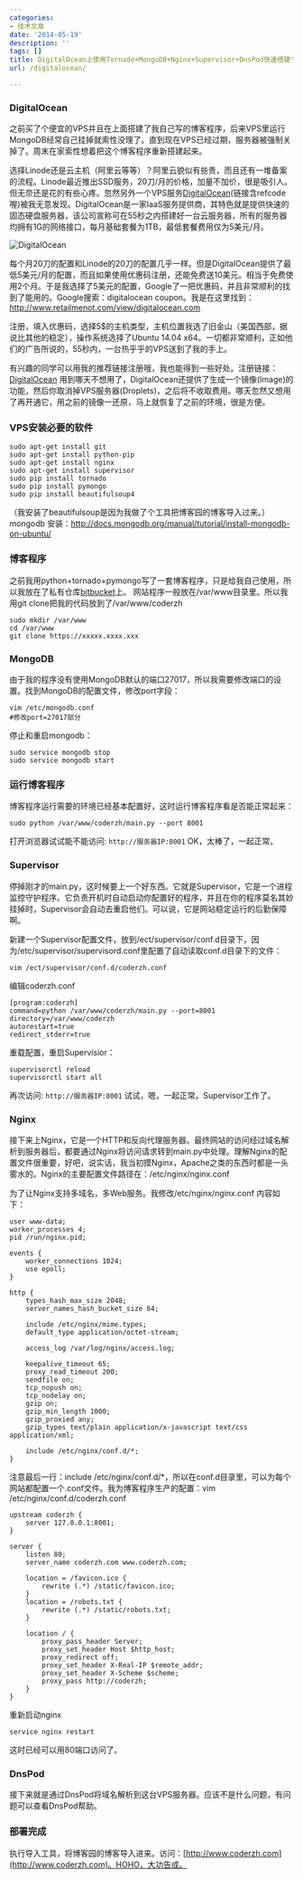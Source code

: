 ```yaml
---
categories:
- 技术文章
date: '2014-05-19'
description: ''
tags: []
title: DigitalOcean上使用Tornado+MongoDB+Nginx+Supervisor+DnsPod快速搭建个人博客
url: /digitalocean/

---
```



### DigitalOcean
之前买了个便宜的VPS并且在上面搭建了我自己写的博客程序，后来VPS里运行MongoDB经常自己挂掉就索性没理了。直到现在VPS已经过期，服务器被强制关掉了。周末在家索性想着把这个博客程序重新搭建起来。

<!--more-->

选择Linode还是云主机（阿里云等等）？阿里云貌似有些贵，而且还有一堆备案的流程。Linode最近推出SSD服务，20刀/月的价格，加量不加价，很是吸引人。但无奈还是花的有些心疼。忽然另外一个VPS服务[DigitalOcean](https://www.digitalocean.com/?refcode=e131e2bba197)(链接含refcode喔)被我无意发现。DigitalOcean是一家IaaS服务提供商，其特色就是提供快速的固态硬盘服务器，该公司宣称可在55秒之内搭建好一台云服务器，所有的服务器均拥有1G的网络接口，每月基础套餐为1TB，最低套餐费用仅为5美元/月。

![DigitalOcean](http://images.cnitblog.com/blog/16913/201405/190032003752557.jpg)

每个月20刀的配置和Linode的20刀的配置几乎一样。但是DigitalOcean提供了最低5美元/月的配置，而且如果使用优惠码注册，还能免费送10美元。相当于免费使用2个月。于是我选择了5美元的配置，Google了一把优惠码，并且非常顺利的找到了能用的。Google搜索：digitalocean coupon。我是在这里找到： http://www.retailmenot.com/view/digitalocean.com

注册，填入优惠码，选择5$的主机类型，主机位置我选了旧金山（美国西部，据说比其他的稳定），操作系统选择了Ubuntu 14.04 x64。一切都非常顺利，正如他们的广告所说的，55秒内，一台热乎乎的VPS送到了我的手上。

有兴趣的同学可以用我的推荐链接注册哦，我也能得到一些好处。注册链接：[DigitalOcean](https://www.digitalocean.com/?refcode=e131e2bba197)
用到哪天不想用了，DigitalOcean还提供了生成一个镜像(Image)的功能，然后你取消掉VPS服务器(Droplets)，之后将不收取费用。哪天忽然又想用了再开通它，用之前的镜像一还原，马上就恢复了之前的环境，很是方便。

### VPS安装必要的软件

```
sudo apt-get install git
sudo apt-get install python-pip
sudo apt-get install nginx
sudo apt-get install supervisor
sudo pip install tornado
sudo pip install pymongo
sudo pip install beautifulsoup4
```

（我安装了beautifulsoup是因为我做了个工具把博客园的博客导入过来。）
mongodb 安装：http://docs.mongodb.org/manual/tutorial/install-mongodb-on-ubuntu/

### 博客程序
之前我用python+tornado+pymongo写了一套博客程序，只是给我自己使用，所以我放在了私有仓库[bitbucket](http://bitbucket.org)上。
网站程序一般放在/var/www目录里。所以我用git clone把我的代码放到了/var/www/coderzh

```
sudo mkdir /var/www
cd /var/www
git clone https://xxxxx.xxxx.xxx
```

### MongoDB
由于我的程序没有使用MongoDB默认的端口27017，所以我需要修改端口的设置。找到MongoDB的配置文件，修改port字段：

```
vim /etc/mongodb.conf
#修改port=27017部分 
```

停止和重启mongodb：

```
sudo service mongodb stop
sudo service mongodb start
```

### 运行博客程序
博客程序运行需要的环境已经基本配置好，这时运行博客程序看是否能正常起来：

```
sudo python /var/www/coderzh/main.py --port 8001
```

打开浏览器试试能不能访问: ```http://服务器IP:8001```   OK，太棒了，一起正常。

### Supervisor
停掉刚才的main.py，这时候要上一个好东西。它就是Supervisor，它是一个进程监控守护程序。它负责开机时自动启动你配置好的程序，并且在你的程序莫名其妙挂掉时，Supervisor会自动去重启他们。可以说，它是网站稳定运行的后勤保障啊。

新建一个Supervisor配置文件，放到/ect/supervisor/conf.d目录下，因为/etc/supervisor/supervisord.conf里配置了自动读取conf.d目录下的文件：

```
vim /ect/supervisor/conf.d/coderzh.conf
```

编辑coderzh.conf

```
[program:coderzh]
command=python /var/www/coderzh/main.py --port=8001
directory=/var/www/coderzh
autorestart=true
redirect_stderr=true
```

重载配置，重启Supervisior：

```
supervisorctl reload 
supervisorctl start all
```

再次访问: ```http://服务器IP:8001```   试试，嗯，一起正常。Supervisor工作了。

### Nginx
接下来上Nginx，它是一个HTTP和反向代理服务器。最终网站的访问经过域名解析到服务器后，都要通过Nginx将访问请求转到main.py中处理。理解Nginx的配置文件很重要，好吧，说实话，我当初摸Nginx，Apache之类的东西时都是一头雾水的。Nginx的主要配置文件路径在：/etc/nginx/nginx.conf

为了让Nginx支持多域名，多Web服务。我修改/etc/nginx/nginx.conf 内容如下：

```
user www-data;
worker_processes 4;
pid /run/nginx.pid;

events {
    worker_connections 1024;
    use epoll;
}

http {
    types_hash_max_size 2048;
    server_names_hash_bucket_size 64;

    include /etc/nginx/mime.types;
    default_type application/octet-stream;
 
    access_log /var/log/nginx/access.log;
 
    keepalive_timeout 65;
    proxy_read_timeout 200;
    sendfile on;
    tcp_nopush on;
    tcp_nodelay on;
    gzip on;
    gzip_min_length 1000;
    gzip_proxied any;
    gzip_types text/plain application/x-javascript text/css application/xml; 

    include /etc/nginx/conf.d/*;
}
```

注意最后一行：include /etc/nginx/conf.d/*，所以在conf.d目录里，可以为每个网站都配置一个.conf文件。我为博客程序生产的配置：vim /etc/nginx/conf.d/coderzh.conf

```
upstream coderzh {
    server 127.0.0.1:8001;
}

server {
    listen 80;
    server_name coderzh.com www.coderzh.com;

    location = /favicon.ico {
        rewrite (.*) /static/favicon.ico;
    }
    location = /robots.txt {
        rewrite (.*) /static/robots.txt;
    }

    location / {
        proxy_pass_header Server;
        proxy_set_header Host $http_host;
        proxy_redirect off;
        proxy_set_header X-Real-IP $remote_addr;
        proxy_set_header X-Scheme $scheme;
        proxy_pass http://coderzh;
    }
}
```

重新启动nginx

```
service nginx restart
```

这时已经可以用80端口访问了。

### DnsPod
接下来就是通过DnsPod将域名解析到这台VPS服务器。应该不是什么问题，有问题可以查看DnsPod帮助。

### 部署完成
执行导入工具，将博客园的博客导入进来。访问：[http://www.coderzh.com](http://www.coderzh.com)。HOHO，大功告成。

